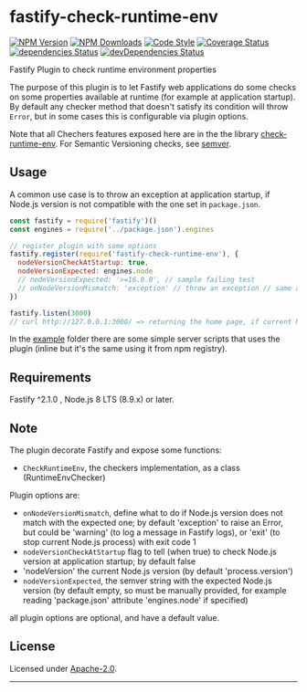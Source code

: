 # fastify-check-runtime-env

  [![NPM Version](https://img.shields.io/npm/v/fastify-check-runtime-env.svg?style=flat)](https://npmjs.org/package/fastify-check-runtime-env/)
  [![NPM Downloads](https://img.shields.io/npm/dm/fastify-check-runtime-env.svg?style=flat)](https://npmjs.org/package/fastify-check-runtime-env/)
  [![Code Style](https://img.shields.io/badge/code%20style-standard-brightgreen.svg?style=flat)](http://standardjs.com/)
  [![Coverage Status](https://coveralls.io/repos/github/smartiniOnGitHub/fastify-check-runtime-env/badge.svg?branch=master)](https://coveralls.io/github/smartiniOnGitHub/fastify-check-runtime-env/?branch=master)
  [![dependencies Status](https://david-dm.org/smartiniOnGitHub/fastify-check-runtime-env/status.svg)](https://david-dm.org/smartiniOnGitHub/fastify-check-runtime-env)
  [![devDependencies Status](https://david-dm.org/smartiniOnGitHub/fastify-check-runtime-env/dev-status.svg)](https://david-dm.org/smartiniOnGitHub/fastify-check-runtime-env?type=dev)

Fastify Plugin to check runtime environment properties


The purpose of this plugin is to let Fastify web applications do some checks 
on some properties available at runtime (for example at application startup).
By default any checker method that doesn't satisfy its condition 
will throw `Error`, but in some cases this is configurable via plugin options.

Note that all Chechers features exposed here are in the the library [check-runtime-env](https://npmjs.org/package/check-runtime-env/).
For Semantic Versioning checks, see [semver](https://npmjs.org/package/semver/).


## Usage

A common use case is to throw an exception at application startup, 
if Node.js version is not compatible with the one set in `package.json`.

```js
const fastify = require('fastify')()
const engines = require('../package.json').engines

// register plugin with some options
fastify.register(require('fastify-check-runtime-env'), {
  nodeVersionCheckAtStartup: true,
  nodeVersionExpected: engines.node
  // nodeVersionExpected: '>=16.0.0', // sample failing test
  // onNodeVersionMismatch: 'exception' // throw an exception // same as default
})

fastify.listen(3000)
// curl http://127.0.0.1:3000/ => returning the home page, if current Node.js versio in compatible with the expected one
```

In the [example](./example/) folder there are some simple server scripts 
that uses the plugin (inline but it's the same using it from npm registry).


## Requirements

Fastify ^2.1.0 , Node.js 8 LTS (8.9.x) or later.


## Note

The plugin decorate Fastify and expose some functions:
- `CheckRuntimeEnv`, the checkers implementation, as a class (RuntimeEnvChecker)

Plugin options are:
- `onNodeVersionMismatch`, define what to do if Node.js version 
  does not match with the expected one; by default 'exception' to raise an Error, 
  but could be 'warning' (to log a message in Fastify logs), 
  or 'exit' (to stop current Node.js process) with exit code 1
- `nodeVersionCheckAtStartup` flag to tell (when true) to check Node.js version 
  at application startup; by default false
- 'nodeVersion' the current Node.js version (by default 'process.version')
- `nodeVersionExpected`, the semver string with the expected Node.js version (by default empty, so must be manually provided, for example reading 'package.json' attribute 'engines.node' if specified)

all plugin options are optional, and have a default value.


## License

Licensed under [Apache-2.0](./LICENSE).

----
